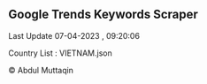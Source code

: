 

## Google Trends Keywords Scraper 
 
Last Update 07-04-2023 , 09:20:06

Country List :
VIETNAM.json



© Abdul Muttaqin 
